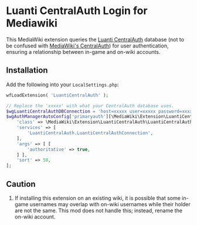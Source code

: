 # Luanti CentralAuth Login for Mediawiki

This MediaWiki extension queries the [Luanti CentralAuth](https://content.luanti.org/packages/Emojiminetest/centralauth/) database (not to be confused with [MediaWiki's CentralAuth](https://www.mediawiki.org/wiki/Extension:CentralAuth)) for user authentication, ensuring a relationship between in-game and on-wiki accounts.

## Installation

Add the following into your `LocalSettings.php`:

```php
wfLoadExtension( 'LuantiCentralAuth' );

// Replace the 'xxxxx' with what your CentralAuth database uses.
$wgLuantiCentralAuthDBConnection = 'host=xxxxx user=xxxxx password=xxxxx dbname=xxxxx';
$wgAuthManagerAutoConfig['primaryauth'][\MediaWiki\Extension\LuantiCentralAuth\LuantiCentralAuthPrimaryAuthenticationProvider::class] = [
    'class' => \MediaWiki\Extension\LuantiCentralAuth\LuantiCentralAuthPrimaryAuthenticationProvider::class,
    'services' => [
        'LuantiCentralAuth.LuantiCentralAuthConnection',
    ],
    'args' => [ [
        'authoritative' => true,
    ] ],
    'sort' => 50,
];
```

## Caution

1. If installing this extension on an existing wiki, it is possible that some in-game usernames may overlap with on-wiki usernames while their holder are not the same. This mod does not handle this; instead, rename the on-wiki account.
